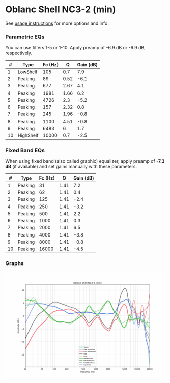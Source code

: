 # Oblanc Shell NC3-2 (min)
See [usage instructions](https://github.com/jaakkopasanen/AutoEq#usage) for more options and info.

### Parametric EQs
You can use filters 1-5 or 1-10. Apply preamp of -6.9 dB or -6.9 dB, respectively.

|   # | Type      |   Fc (Hz) |    Q |   Gain (dB) |
|-----|-----------|-----------|------|-------------|
|   1 | LowShelf  |       105 | 0.7  |         7.9 |
|   2 | Peaking   |        89 | 0.52 |        -6.1 |
|   3 | Peaking   |       677 | 2.67 |         4.1 |
|   4 | Peaking   |      1981 | 1.66 |         6.2 |
|   5 | Peaking   |      4726 | 2.3  |        -5.2 |
|   6 | Peaking   |       157 | 2.32 |         0.8 |
|   7 | Peaking   |       245 | 1.96 |        -0.8 |
|   8 | Peaking   |      1100 | 4.51 |        -0.8 |
|   9 | Peaking   |      6483 | 6    |         1.7 |
|  10 | HighShelf |     10000 | 0.7  |        -2.5 |

### Fixed Band EQs
When using fixed band (also called graphic) equalizer, apply preamp of **-7.3 dB** (if available) and set gains manually with these parameters.

|   # | Type    |   Fc (Hz) |    Q |   Gain (dB) |
|-----|---------|-----------|------|-------------|
|   1 | Peaking |        31 | 1.41 |         7.2 |
|   2 | Peaking |        62 | 1.41 |         0.4 |
|   3 | Peaking |       125 | 1.41 |        -2.4 |
|   4 | Peaking |       250 | 1.41 |        -3.2 |
|   5 | Peaking |       500 | 1.41 |         2.2 |
|   6 | Peaking |      1000 | 1.41 |         0.3 |
|   7 | Peaking |      2000 | 1.41 |         6.5 |
|   8 | Peaking |      4000 | 1.41 |        -3.8 |
|   9 | Peaking |      8000 | 1.41 |        -0.8 |
|  10 | Peaking |     16000 | 1.41 |        -4.5 |

### Graphs
![](./Oblanc%20Shell%20NC3-2%20(min).png)
